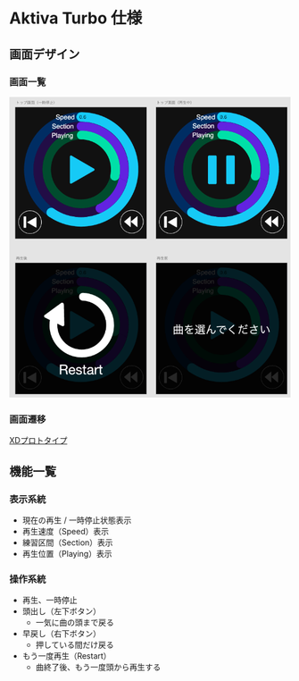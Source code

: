 # Aktiva Turbo 仕様

## 画面デザイン
### 画面一覧
![](screen-design.png)

### 画面遷移
[XDプロトタイプ](https://xd.adobe.com/view/664d4abd-c7e9-43b7-b0b4-84bdfc139bcd/screen/2f98c6f2-36db-4745-b7d4-d8b979d999ad/-)

## 機能一覧
### 表示系統
* 現在の再生 / 一時停止状態表示
* 再生速度（Speed）表示
* 練習区間（Section）表示
* 再生位置（Playing）表示

### 操作系統
* 再生、一時停止
* 頭出し（左下ボタン）
  * 一気に曲の頭まで戻る
* 早戻し（右下ボタン）
  * 押している間だけ戻る
* もう一度再生（Restart）
  * 曲終了後、もう一度頭から再生する